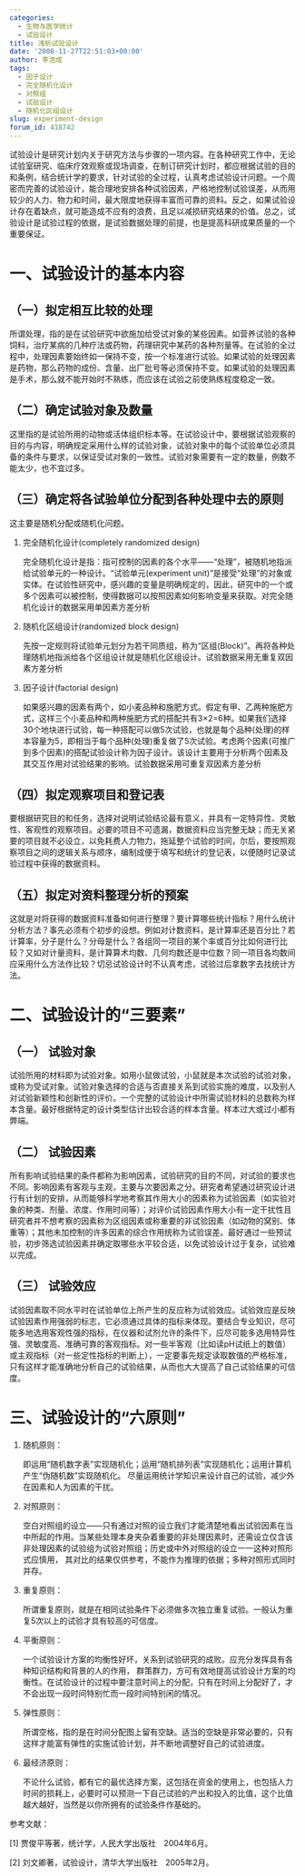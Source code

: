 ```yaml
---
categories:
  - 生物与医学统计
  - 试验设计
title: 浅析试验设计
date: '2008-11-27T22:51:03+00:00'
author: 李浩成
tags:
  - 因子设计
  - 完全随机化设计
  - 对照组
  - 试验设计
  - 随机化区组设计
slug: experiment-design
forum_id: 418742
---
```


试验设计是研究计划内关于研究方法与步骤的一项内容。在各种研究工作中，无论试验室研究、临床疗效观察或现场调查，在制订研究计划时，都应根据试验的目的和条例，结合统计学的要求，针对试验的全过程，认真考虑试验设计问题。一个周密而完善的试验设计，能合理地安排各种试验因素，严格地控制试验误差，从而用较少的人力、物力和时间，最大限度地获得丰富而可靠的资料。反之，如果试验设计存在着缺点，就可能造成不应有的浪费，且足以减损研究结果的价值。总之，试验设计是试验过程的依据，是试验数据处理的前提，也是提高科研成果质量的一个重要保证。<!--more-->

# 一、试验设计的基本内容

## （一）拟定相互比较的处理

所谓处理，指的是在试验研究中欲施加给受试对象的某些因素。如营养试验的各种饲料，治疗某病的几种疗法或药物，药理研究中某药的各种剂量等。在试验的全过程中，处理因素要始终如一保持不变，按一个标准进行试验。如果试验的处理因素是药物，那么药物的成份、含量、出厂批号等必须保持不变。如果试验的处理因素是手术，那么就不能开始时不熟练，而应该在试验之前使熟练程度稳定一致。

## （二）确定试验对象及数量

这里指的是试验所用的动物或活体组织标本等。在试验设计中，要根据试验观察的目的与内容，明确规定采用什么样的试验对象，试验对象中的每个试验单位必须具备的条件与要求，以保证受试对象的一致性。试验对象需要有一定的数量，例数不能太少，也不宜过多。

## （三）确定将各试验单位分配到各种处理中去的原则

这主要是随机分配或随机化问题。

1. 完全随机化设计(completely randomized design)

    完全随机化设计是指：指可控制的因素的各个水平——“处理”，被随机地指派给试验单元的一种设计。“试验单元(experiment unit)”是接受“处理”的对象或实体。在试验性研究中，感兴趣的变量是明确规定的，因此，研究中的一个或多个因素可以被控制，使得数据可以按照因素如何影响变量来获取。对完全随机化设计的数据采用单因素方差分析

1. 随机化区组设计(randomized block design)

    先按一定规则将试验单元划分为若干同质组，称为“区组(Block)”。再将各种处理随机地指派给各个区组设计就是随机化区组设计。试验数据采用无重复双因素方差分析

1. 因子设计(factorial design)

    如果感兴趣的因素有两个，如小麦品种和施肥方式。假定有甲、乙两种施肥方式，这样三个小麦品种和两种施肥方式的搭配共有3×2=6种。如果我们选择30个地块进行试验，每一种搭配可以做5次试验，也就是每个品种(处理)的样本容量为5，即相当于每个品种(处理)重复做了5次试验。考虑两个因素(可推广到多个因素)的搭配试验设计称为因子设计。该设计主要用于分析两个因素及其交互作用对试验结果的影响。试验数据采用可重复双因素方差分析

## （四）拟定观察项目和登记表

要根据研究目的和任务，选择对说明试验结论最有意义，并具有一定特异性、灵敏性、客观性的观察项目。必要的项目不可遗漏，数据资料应当完整无缺；而无关紧要的项目就不必设立，以免耗费人力物力，拖延整个试验的时间，尔后，要按照观察项目之间的逻辑关系与顺序，编制成便于填写和统计的登记表，以便随时记录试验过程中获得的数据资料。

## （五）拟定对资料整理分析的预案

这就是对将获得的数据资料准备如何进行整理？要计算哪些统计指标？用什么统计分析方法？事先必须有个初步的设想。例如对计数资料，是计算率还是百分比？若计算率，分子是什么？分母是什么？各组同一项目的某个率或百分比如何进行比较？又如对计量资料，是计算算术均数、几何均数还是中位数？同一项目各均数间应采用什么方法作比较？切忌试验设计时不认真考虑，试验过后拿数字去找统计方法。

# 二、试验设计的“三要素”

## （一） 试验对象

试验所用的材料即为试验对象。如用小鼠做试验，小鼠就是本次试验的试验对象，或称为受试对象。试验对象选择的合适与否直接关系到试验实施的难度，以及别人对试验新颖性和创新性的评价。一个完整的试验设计中所需试验材料的总数称为样本含量。最好根据特定的设计类型估计出较合适的样本含量。样本过大或过小都有弊端。

## （二） 试验因素

所有影响试验结果的条件都称为影响因素，试验研究的目的不同，对试验的要求也不同。影响因素有客观与主观，主要与次要因素之分。研究者希望通过研究设计进行有计划的安排，从而能够科学地考察其作用大小的因素称为试验因素（如实验对象的种类、剂量、浓度、作用时间等）；对评价试验因素作用大小有一定干扰性且研究者并不想考察的因素称为区组因素或称重要的非试验因素（如动物的窝别、体重等）；其他未加控制的许多因素的综合作用统称为试验误差。最好通过一些预试验，初步筛选试验因素并确定取哪些水平较合适，以免试验设计过于复杂，试验难以完成。

## （三） 试验效应

试验因素取不同水平时在试验单位上所产生的反应称为试验效应。试验效应是反映试验因素作用强弱的标志，它必须通过具体的指标来体现。要结合专业知识，尽可能多地选用客观性强的指标，在仪器和试剂允许的条件下，应尽可能多选用特异性强、灵敏度高、准确可靠的客观指标。对一些半客观（比如读pH试纸上的数值）或主观指标（对一些定性指标的判断上），一定要事先规定读取数值的严格标准，只有这样才能准确地分析自己的试验结果，从而也大大提高了自己试验结果的可信度。

# 三、试验设计的“六原则”

1. 随机原则：

    即运用“随机数字表”实现随机化；运用“随机排列表”实现随机化；运用计算机产生“伪随机数”实现随机化。 尽量运用统计学知识来设计自己的试验，减少外在因素和人为因素的干扰。

1. 对照原则：

    空白对照组的设立——只有通过对照的设立我们才能清楚地看出试验因素在当中所起的作用。当某些处理本身夹杂着重要的非处理因素时，还需设立仅含该非处理因素的试验组为试验对照组；历史或中外对照组的设立一一这种对照形式应慎用， 其对比的结果仅供参考，不能作为推理的依据；多种对照形式同时并存。

1. 重复原则：

    所谓重复原则，就是在相同试验条件下必须做多次独立重复试验。一般认为重复5次以上的试验才具有较高的可信度。

1. 平衡原则：

    一个试验设计方案的均衡性好坏，关系到试验研究的成败。应充分发挥具有各种知识结构和背景的人的作用， 群策群力，方可有效地提高试验设计方案的均衡性。在试验设计的过程中要注意时间上的分配，只有在时间上分配好了，才不会出现一段时间特别忙而一段时间特别闲的情况。

1. 弹性原则：

    所谓空格，指的是在时间分配图上留有空缺。适当的空缺是非常必要的，只有这样才能富有弹性的实施试验计划，并不断地调整好自己的试验进度。

1. 最经济原则：

    不论什么试验，都有它的最优选择方案，这包括在资金的使用上，也包括人力时间的损耗上，必要时可以预测一下自己试验的产出和投入的比值，这个比值越大越好，当然是以你所拥有的试验条件作基础的。

参考文献：

[1] 贾俊平等著，统计学，人民大学出版社　2004年6月。

[2] 刘文卿著，试验设计，清华大学出版社　2005年2月。
